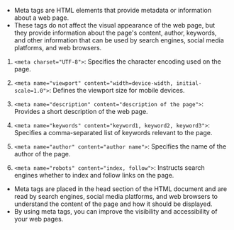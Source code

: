 - Meta tags are HTML elements that provide metadata or information about a web page. 
- These tags do not affect the visual appearance of the web page, but they provide information about the page's content, author, keywords, and other information that can be used by search engines, social media platforms, and web browsers.

1. `<meta charset="UTF-8">`: Specifies the character encoding used on the page.

2. `<meta name="viewport" content="width=device-width, initial-scale=1.0">`: Defines the viewport size for mobile devices.

3. `<meta name="description" content="description of the page">`: Provides a short description of the web page.

4. `<meta name="keywords" content="keyword1, keyword2, keyword3">`: Specifies a comma-separated list of keywords relevant to the page.

5. `<meta name="author" content="author name">`: Specifies the name of the author of the page.

6. `<meta name="robots" content="index, follow">`: Instructs search engines whether to index and follow links on the page.

- Meta tags are placed in the head section of the HTML document and are read by search engines, social media platforms, and web browsers to understand the content of the page and how it should be displayed.
- By using meta tags, you can improve the visibility and accessibility of your web pages.
